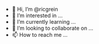 - 👋 Hi, I’m @ricgrein
- 👀 I’m interested in ...
- 🌱 I’m currently learning ...
- 💞️ I’m looking to collaborate on ...
- 📫 How to reach me ...

<!---
ricgrein/ricgrein is a ✨ special ✨ repository because its `README.md` (this file) appears on your GitHub profile.
You can click the Preview link to take a look at your changes.
--->
